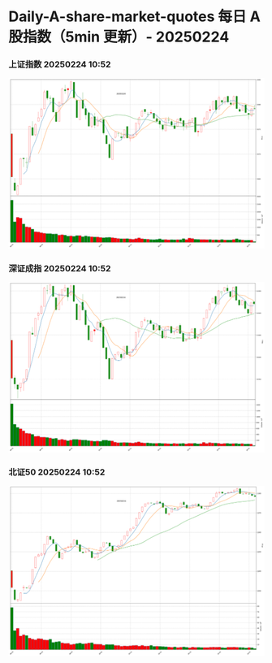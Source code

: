 
# Daily-A-share-market-quotes 每日 A 股指数（5min 更新）- 20250224

### 上证指数 20250224 10:52
![](./fig/2025/2/20250224-sh000001.png)

### 深证成指 20250224 10:52
![](./fig/2025/2/20250224-sz399001.png)

### 北证50 20250224 10:52
![](./fig/2025/2/20250224-bj899050.png)
